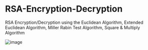 # RSA-Encryption-Decryption
RSA Encryption/Decryption using the Euclidean Algorithm, Extended Euclidean Algorithm, Miller Rabin Test Algorithm, Square &amp; Multiply Algorithm

![image](https://github.com/Drone300/RSA-Encryption-Decryption/assets/124827807/4e172c03-a43c-4c24-aa50-58dc0fd617c6)
